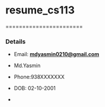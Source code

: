 # resume_cs113

=======================

### Details
- Email: **mdyasmin0210@gmail.com**
- Md.Yasmin
- Phone:938XXXXXXX
- DOB: 02-10-2001

-

